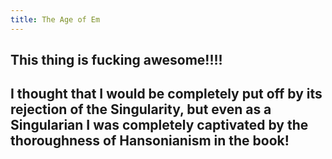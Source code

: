 ```yaml
---
title: The Age of Em
---
```


## This thing is fucking awesome!!!!

## I thought that I would be completely put off by its rejection of the Singularity, but even as a Singularian I was completely captivated by the thoroughness of Hansonianism in the book!
